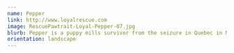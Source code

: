```yaml
---
name: Pepper
link: http://www.loyalrescue.com
image: RescuePawtrait-Loyal-Pepper-07.jpg
blurb: Pepper is a puppy mills survivor from the seizure in Quebec in May. She is the AMAZING mom to puppies, Flynn, Elsa and Ana. 
orientation: landscape
---
```

